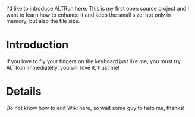 I'd like to introduce ALTRun here.
This is my first open source project and I want to learn how to enhance it and keep the small size, not only in memory, but also the file size.

# Introduction #

If you love to fly your fingers on the keyboard just like me, you must try ALTRun immediatelly, you will love it, trust me!

# Details #

Do not know how to edit Wiki here, so wait some guy to help me, thanks!